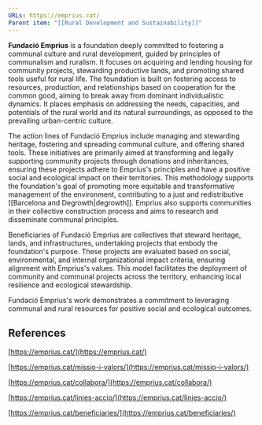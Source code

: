 ```yaml
---
URLs: https://emprius.cat/
Parent item: "[[Rural Development and Sustainability]]"
---
```

**Fundació Emprius** is a foundation deeply committed to fostering a communal culture and rural development, guided by principles of communalism and ruralism. It focuses on acquiring and lending housing for community projects, stewarding productive lands, and promoting shared tools useful for rural life. The foundation is built on fostering access to resources, production, and relationships based on cooperation for the common good, aiming to break away from dominant individualistic dynamics. It places emphasis on addressing the needs, capacities, and potentials of the rural world and its natural surroundings, as opposed to the prevailing urban-centric culture.

The action lines of Fundació Emprius include managing and stewarding heritage, fostering and spreading communal culture, and offering shared tools. These initiatives are primarily aimed at transforming and legally supporting community projects through donations and inheritances, ensuring these projects adhere to Emprius's principles and have a positive social and ecological impact on their territories. This methodology supports the foundation's goal of promoting more equitable and transformative management of the environment, contributing to a just and redistributive [[Barcelona and Degrowth|degrowth]]. Emprius also supports communities in their collective construction process and aims to research and disseminate communal principles.

Beneficiaries of Fundació Emprius are collectives that steward heritage, lands, and infrastructures, undertaking projects that embody the foundation's purpose. These projects are evaluated based on social, environmental, and internal organizational impact criteria, ensuring alignment with Emprius's values. This model facilitates the deployment of community and communal projects across the territory, enhancing local resilience and ecological stewardship.

Fundació Emprius's work demonstrates a commitment to leveraging communal and rural resources for positive social and ecological outcomes.

## References

[https://emprius.cat/](https://emprius.cat/)

[https://emprius.cat/missio-i-valors/](https://emprius.cat/missio-i-valors/)

[https://emprius.cat/collabora/](https://emprius.cat/collabora/)

[https://emprius.cat/linies-accio/](https://emprius.cat/linies-accio/)

[https://emprius.cat/beneficiaries/](https://emprius.cat/beneficiaries/)